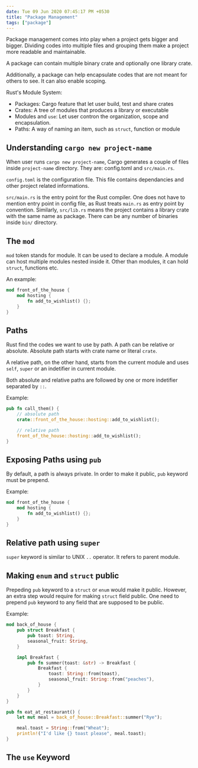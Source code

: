 ```yaml
---
date: Tue 09 Jun 2020 07:45:17 PM +0530
title: "Package Management"
tags: ["package"]
---
```


Package management comes into play when a project gets bigger and bigger.
Dividing codes into multiple files and grouping them make a project more
readable and maintainable.

A package can contain multiple binary crate and optionally one library crate.

Additionally, a package can help encapsulate codes that are not meant for
others to see. It can also enable scoping.

Rust's Module System:

- Packages: Cargo feature that let user build, test and share crates
- Crates: A tree of modules that produces a library or executable
- Modules and `use`: Let user contron the organization, scope and encapsulation.
- Paths: A way of naming an item, such as `struct`, function or module

## Understanding `cargo new project-name`

When user runs `cargo new project-name`, Cargo generates a couple of files
inside `project-name` directory. They are: config.toml and `src/main.rs`.

`config.toml` is the configuration file. This file contains dependancies and
other project related informations.

`src/main.rs` is the entry point for the Rust compiler. One does not have to
mention entry point in config file, as Rust treats `main.rs` as entry point
by convention. Similarly, `src/lib.rs` means the project contains a library
crate with the same name as package. There can be any number of binaries
inside `bin/` directory.

## The `mod`

`mod` token stands for module. It can be used to declare a module. A module
can host multiple modules nested inside it. Other than modules, it can
hold `struct`, functions etc.

An example:

```rs
mod front_of_the_house {
    mod hosting {
        fn add_to_wishlist() {};
    }
}
```

## Paths

Rust find the codes we want to use by path. A path can be relative or absolute.
Absolute path starts with crate name or literal `crate`.

A relative path, on the other hand, starts from the current module and uses
`self`, `super` or an indetifier in current module.

Both absolute and relative paths are followed by one or more indetifier
separated by `::`.

Example:

```rs
pub fn call_them() {
    // absolute path
    crate::front_of_the_house::hosting::add_to_wishlist();

    // relative path
    front_of_the_house::hosting::add_to_wishlist();
}
```

## Exposing Paths using `pub`

By default, a path is always private. In order to make it public, `pub` keyword
must be prepend.

Example:

```rs
mod front_of_the_house {
    mod hosting {
        fn add_to_wishlist() {};
    }
}
```

## Relative path using `super`

`super` keyword is similar to UNIX `..` operator. It refers to parent module.

## Making `enum` and `struct` public

Prepeding `pub` keyword to a `struct` or `enum` would make it public.
However, an extra step would require for making `struct` field public.
One need to prepend `pub` keyword to any field that are supposed to be public.

Example:

```rs
mod back_of_house {
    pub struct Breakfast {
        pub toast: String,
        seasonal_fruit: String,
    }

    impl Breakfast {
        pub fn summer(toast: &str) -> Breakfast {
            Breakfast {
                toast: String::from(toast),
                seasonal_fruit: String::from("peaches"),
            }
        }
    }
}

pub fn eat_at_restaurant() {
    let mut meal = back_of_house::Breakfast::summer("Rye");

    meal.toast = String::from("Wheat");
    println!("I'd like {} toast please", meal.toast);
}
```

## The `use` Keyword

